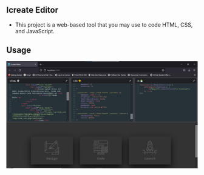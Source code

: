 # <ICREATE-EDITOR>
## Icreate Editor
- This project is a web-based tool that you may use to code HTML, CSS, and JavaScript.
## Usage
![ss](./screenshot.png)
